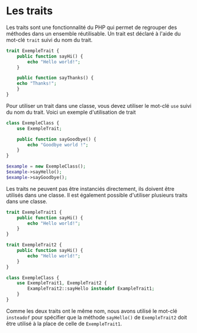 # Les traits

Les traits sont une fonctionnalité du PHP qui permet de regrouper des méthodes dans un ensemble réutilisable.
Un trait est déclaré à l'aide du mot-clé `trait` suivi du nom du trait.

```php
trait ExempleTrait {
    public function sayHi() {
        echo "Hello world!";
    }

    public function sayThanks() {
    echo "Thanks!";
    }
}
```

Pour utiliser un trait dans une classe, vous devez utiliser le mot-clé `use` suivi du nom du trait. Voici un exemple d'utilisation de trait

```php
class ExempleClass {
    use ExempleTrait;

    public function sayGoodbye() {
        echo "Goodbye world !";
    }
}

$example = new ExempleClass();
$example->sayHello();
$example->sayGoodbye();
```

Les traits ne peuvent pas être instanciés directement, ils doivent être utilisés dans une classe.
Il est également possible d'utiliser plusieurs traits dans une classe.

```php
trait ExempleTrait1 {
    public function sayHi() {
        echo "Hello world!";
    }
}

trait ExempleTrait2 {
    public function sayHi() {
        echo "Hello world!";
    }
}

class ExempleClass {
    use ExempleTrait1, ExempleTrait2 {
        ExampleTrait2::sayHello insteadof ExampleTrait1;
    }
}
```
Comme les deux traits ont le même nom, nous avons utilisé le mot-clé `insteadof` pour spécifier que la méthode `sayHello()` de `ExempleTrait2` doit être utilisé à la place de celle de `ExempleTrait1`.

